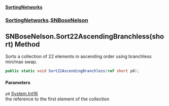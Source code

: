 #### [SortingNetworks](./index.md 'index')
### [SortingNetworks](./SortingNetworks.md 'SortingNetworks').[SNBoseNelson](./SortingNetworks-SNBoseNelson.md 'SortingNetworks.SNBoseNelson')
## SNBoseNelson.Sort22AscendingBranchless(short) Method
Sorts a collection of 22 elements in ascending order using branchless min/max swap.  
```csharp
public static void Sort22AscendingBranchless(ref short p0);
```
#### Parameters
<a name='SortingNetworks-SNBoseNelson-Sort22AscendingBranchless(short)-p0'></a>
`p0` [System.Int16](https://docs.microsoft.com/en-us/dotnet/api/System.Int16 'System.Int16')  
the reference to the first element of the collection  
  
